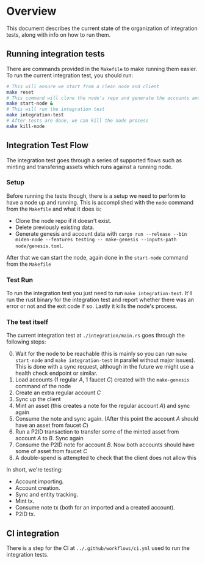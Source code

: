 # Overview

This document describes the current state of the organization of integration tests, along with info on how to run them.

## Running integration tests

There are commands provided in the `Makefile` to make running them easier. To run the current integration test, you should run:

```bash
# This will ensure we start from a clean node and client
make reset
# This command will clone the node's repo and generate the accounts and genesis files and lastly start the node and run it on background
make start-node &
# This will run the integration test 
make integration-test
# After tests are done, we can kill the node process
make kill-node
```

## Integration Test Flow

The integration test goes through a series of supported flows such as minting
and transfering assets which runs against a running node. 

### Setup

Before running the tests though, there is a setup we need to perform to have a
node up and running. This is accomplished with the `node` command from the
`Makefile` and what it does is:

- Clone the node repo if it doesn't exist.
- Delete previously existing data.
- Generate genesis and account data with `cargo run --release --bin miden-node --features testing -- make-genesis --inputs-path node/genesis.toml`.

After that we can start the node, again done in the `start-node` command from the `Makefile`

### Test Run

To run the integration test you just need to run `make integration-test`. It'll
run the rust binary for the integration test and report whether there was an
error or not and the exit code if so. Lastly it kills the node's process.

### The test itself

The current integration test at `./integration/main.rs` goes through the following steps:

0. Wait for the node to be reachable (this is mainly so you can run `make start-node` 
   and `make integration-test` in parallel without major issues).
   This is done with a sync request, although in the future we might use a
   health check endpoint or similar.
1. Load accounts (1 regular *A*, 1 faucet *C*) created with the `make-genesis`
   command of the node
2. Create an extra regular account *C*
3. Sync up the client
4. Mint an asset (this creates a note for the regular account *A*) and sync
   again
5. Consume the note and sync again. (After this point the account *A* should
   have an asset from faucet *C*)
6. Run a P2ID transaction to transfer some of the minted asset from account *A*
   to *B*. Sync again
7. Consume the P2ID note for account *B*. Now both accounts should have some of
   asset from faucet *C*
8. A double-spend is attempted to check that the client does not allow this

In short, we're testing:

- Account importing.
- Account creation.
- Sync and entity tracking.
- Mint tx.
- Consume note tx (both for an imported and a created account).
- P2ID tx.

## CI integration

There is a step for the CI at `../.github/workflows/ci.yml` used to run the integration tests.
